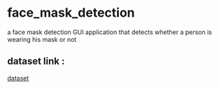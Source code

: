 # face_mask_detection
a face mask  detection GUI application that detects whether a person is wearing his mask or not
## dataset link :
[dataset]( https://github.com/cabani/MaskedFace-Net)
